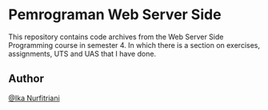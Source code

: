 # Pemrograman Web Server Side
This repository contains code archives from the Web Server Side Programming course in semester 4. In which there is a section on exercises, assignments, UTS and UAS that I have done.

## Author
[@Ika Nurfitriani](http://github.com/ikanurfitriani)

